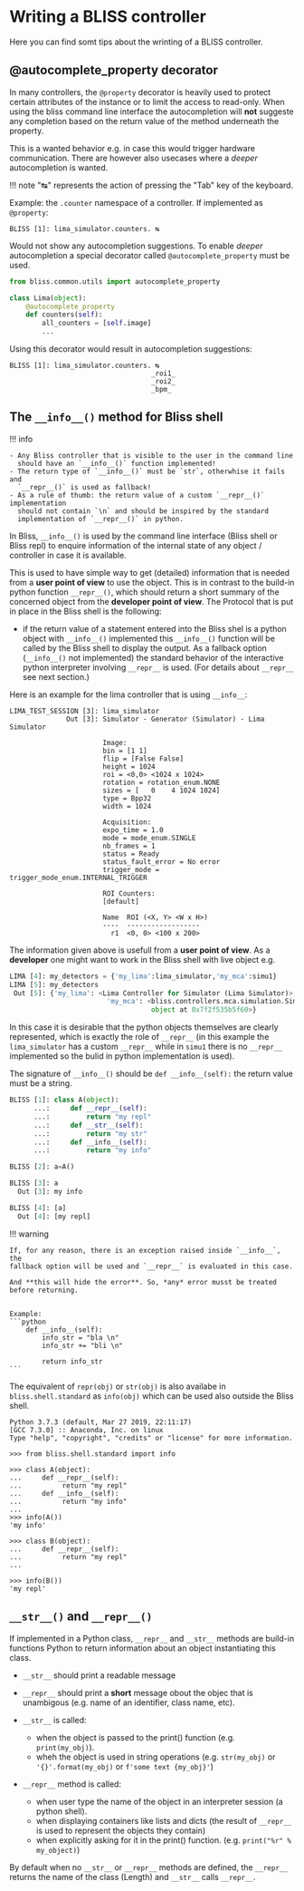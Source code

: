 # Writing a BLISS controller

Here you can find somt tips about the wrinting of a BLISS controller.

## @autocomplete_property decorator

In many controllers, the `@property` decorator is heavily used to protect certain
attributes of the instance or to limit the access to read-only. When using the
bliss command line interface the autocompletion will **not** suggeste any
completion based on the return value of the method underneath the property.

This is a wanted behavior e.g. in case this would trigger hardware
communication. There are however also usecases where a *deeper* autocompletion
is wanted.

!!! note
     "↹" represents the action of pressing the "Tab" key of the keyboard.

Example: the `.counter` namespace of a controller. If implemented as
`@property`:
```
BLISS [1]: lima_simulator.counters. ↹
```

Would not show any autocompletion suggestions. To enable *deeper* autocompletion
a special decorator called `@autocomplete_property` must be used.
```python
from bliss.common.utils import autocomplete_property

class Lima(object):
    @autocomplete_property
    def counters(self):
        all_counters = [self.image]
        ...
```

Using this decorator would result in autocompletion suggestions:
```
BLISS [1]: lima_simulator.counters. ↹
                                   _roi1_
                                   _roi2_
                                   _bpm_
```

## The `__info__()` method for Bliss shell

!!! info

    - Any Bliss controller that is visible to the user in the command line
      should have an `__info__()` function implemented!
    - The return type of `__info__()` must be `str`, otherwhise it fails and
      `__repr__()` is used as fallback!
    - As a rule of thumb: the return value of a custom `__repr__()` implementation
      should not contain `\n` and should be inspired by the standard
      implementation of `__repr__()` in python.

In Bliss, `__info__()` is used by the command line interface (Bliss shell or Bliss
repl) to enquire information of the internal state of any object / controller in
case it is available.

This is used to have simple way to get (detailed) information that is needed
from a **user point of view** to use the object. This is in contrast to the
build-in python function `__repr__()`, which should return a short summary of the
concerned object from the **developer point of view**. The Protocol that is put
in place in the Bliss shell is the following:

* if the return value of a statement entered into the Bliss shel is a python
  object with `__info__()` implemented this `__info__()` function will be called
  by the Bliss shell to display the output. As a fallback option (`__info__()`
  not implemented) the standard behavior of the interactive python interpreter
  involving `__repr__` is used. (For details about `__repr__` see next section.)

Here is an example for the lima controller that is using `__info__`:
```
LIMA_TEST_SESSION [3]: lima_simulator
              Out [3]: Simulator - Generator (Simulator) - Lima Simulator
                       
                       Image:
                       bin = [1 1]
                       flip = [False False]
                       height = 1024
                       roi = <0,0> <1024 x 1024>
                       rotation = rotation_enum.NONE
                       sizes = [   0    4 1024 1024]
                       type = Bpp32
                       width = 1024
                       
                       Acquisition:
                       expo_time = 1.0
                       mode = mode_enum.SINGLE
                       nb_frames = 1
                       status = Ready
                       status_fault_error = No error
                       trigger_mode = trigger_mode_enum.INTERNAL_TRIGGER
                       
                       ROI Counters:
                       [default]
                       
                       Name  ROI (<X, Y> <W x H>)
                       ----  ------------------
                         r1  <0, 0> <100 x 200>
```

The information given above is usefull from a **user point of view**. As a
**developer** one might want to work in the Bliss shell with live object e.g.

```python
LIMA [4]: my_detectors = {'my_lima':lima_simulator,'my_mca':simu1}
LIMA [5]: my_detectors
 Out [5]: {'my_lima': <Lima Controller for Simulator (Lima Simulator)>,
                        'my_mca': <bliss.controllers.mca.simulation.SimulatedMCA
                                   object at 0x7f2f535b5f60>}
```

In this case it is desirable that the python objects themselves are clearly
represented, which is exactly the role of `__repr__` (in this example the
`lima_simulator` has a custom `__repr__` while in `simu1` there is no `__repr__`
implemented so the bulid in python implementation is used).

The signature of `__info__()` should be `def __info__(self):` the return value
must be a string.

```python
BLISS [1]: class A(object):
      ...:     def __repr__(self):
      ...:         return "my repl"
      ...:     def __str__(self):
      ...:         return "my str"
      ...:     def __info__(self):
      ...:         return "my info"

BLISS [2]: a=A()

BLISS [3]: a
  Out [3]: my info

BLISS [4]: [a]
  Out [4]: [my repl]
```

!!! warning

    If, for any reason, there is an exception raised inside `__info__`, the
    fallback option will be used and `__repr__` is evaluated in this case.

    And **this will hide the error**. So, *any* error musst be treated
    before returning.


    Example:
    ```python
        def __info__(self):
            info_str = "bla \n"
            info_str += "bli \n"

            return info_str
    ```

The equivalent of `repr(obj)` or `str(obj)` is also availabe in
`bliss.shell.standard` as `info(obj)` which can be used also outside the Bliss
shell.

```
Python 3.7.3 (default, Mar 27 2019, 22:11:17)
[GCC 7.3.0] :: Anaconda, Inc. on linux
Type "help", "copyright", "credits" or "license" for more information.

>>> from bliss.shell.standard import info

>>> class A(object):
...     def __repr__(self):
...          return "my repl"
...     def __info__(self):
...          return "my info"
...
>>> info(A())
'my info'

>>> class B(object):
...     def __repr__(self):
...          return "my repl"
...

>>> info(B())
'my repl'
```

## `__str__()` and `__repr__()`

If implemented in a Python class, `__repr__` and `__str__` methods are
build-in functions Python to return information about an object instantiating this class.

* `__str__` should print a readable message
* `__repr__` should print a __short__ message obout the objec that is unambigous (e.g. name of an identifier, class name, etc).

* `__str__` is called:
    - when the object is passed to the print() function (e.g. `print(my_obj)`).
    - wheh the object is used in string operations (e.g. `str(my_obj)` or
      `'{}'.format(my_obj)` or `f'some text {my_obj}'`)
* `__repr__` method is called:
    - when user type the name of the object in an interpreter session (a python
      shell).
    - when displaying containers like lists and dicts (the result of `__repr__`
      is used to represent the objects they contain)
    - when explicitly asking for it in the print() function. (e.g. `print("%r" % my_object)`)


By default when no `__str__` or `__repr__` methods are defined, the `__repr__`
returns the name of the class (Length) and `__str__` calls `__repr__`.



